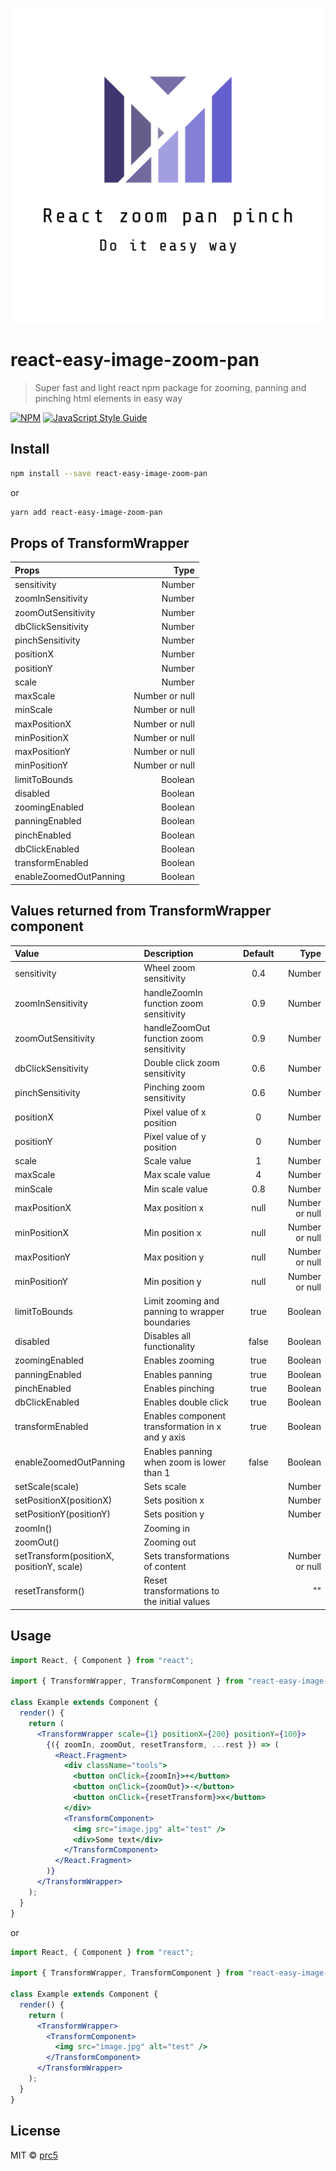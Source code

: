 ![GitHub Logo](/logo/logo.png)

# react-easy-image-zoom-pan

> Super fast and light react npm package for zooming, panning and pinching html elements in easy way

[![NPM](https://img.shields.io/npm/v/react-easy-image-zoom-pan.svg)](https://www.npmjs.com/package/react-easy-image-zoom-pan) [![JavaScript Style Guide](https://img.shields.io/badge/code_style-standard-brightgreen.svg)](https://standardjs.com)

## Install

```bash
npm install --save react-easy-image-zoom-pan
```

or

```bash
yarn add react-easy-image-zoom-pan
```

## Props of TransformWrapper

| Props                  |           Type |
| :--------------------- | -------------: |
| sensitivity            |         Number |
| zoomInSensitivity      |         Number |
| zoomOutSensitivity     |         Number |
| dbClickSensitivity     |         Number |
| pinchSensitivity       |         Number |
| positionX              |         Number |
| positionY              |         Number |
| scale                  |         Number |
| maxScale               | Number or null |
| minScale               | Number or null |
| maxPositionX           | Number or null |
| minPositionX           | Number or null |
| maxPositionY           | Number or null |
| minPositionY           | Number or null |
| limitToBounds          |        Boolean |
| disabled               |        Boolean |
| zoomingEnabled         |        Boolean |
| panningEnabled         |        Boolean |
| pinchEnabled           |        Boolean |
| dbClickEnabled         |        Boolean |
| transformEnabled       |        Boolean |
| enableZoomedOutPanning |        Boolean |

## Values returned from TransformWrapper component

| Value                                     | Description                                      | Default |           Type |
| :---------------------------------------- | :----------------------------------------------- | :-----: | -------------: |
| sensitivity                               | Wheel zoom sensitivity                           |   0.4   |         Number |
| zoomInSensitivity                         | handleZoomIn function zoom sensitivity           |   0.9   |         Number |
| zoomOutSensitivity                        | handleZoomOut function zoom sensitivity          |   0.9   |         Number |
| dbClickSensitivity                        | Double click zoom sensitivity                    |   0.6   |         Number |
| pinchSensitivity                          | Pinching zoom sensitivity                        |   0.6   |         Number |
| positionX                                 | Pixel value of x position                        |    0    |         Number |
| positionY                                 | Pixel value of y position                        |    0    |         Number |
| scale                                     | Scale value                                      |    1    |         Number |
| maxScale                                  | Max scale value                                  |    4    |         Number |
| minScale                                  | Min scale value                                  |   0.8   |         Number |
| maxPositionX                              | Max position x                                   |  null   | Number or null |
| minPositionX                              | Min position x                                   |  null   | Number or null |
| maxPositionY                              | Max position y                                   |  null   | Number or null |
| minPositionY                              | Min position y                                   |  null   | Number or null |
| limitToBounds                             | Limit zooming and panning to wrapper boundaries  |  true   |        Boolean |
| disabled                                  | Disables all functionality                       |  false  |        Boolean |
| zoomingEnabled                            | Enables zooming                                  |  true   |        Boolean |
| panningEnabled                            | Enables panning                                  |  true   |        Boolean |
| pinchEnabled                              | Enables pinching                                 |  true   |        Boolean |
| dbClickEnabled                            | Enables double click                             |  true   |        Boolean |
| transformEnabled                          | Enables component transformation in x and y axis |  true   |        Boolean |
| enableZoomedOutPanning                    | Enables panning when zoom is lower than 1        |  false  |        Boolean |
| setScale(scale)                           | Sets scale                                       |         |         Number |
| setPositionX(positionX)                   | Sets position x                                  |         |         Number |
| setPositionY(positionY)                   | Sets position y                                  |         |         Number |
| zoomIn()                                  | Zooming in                                       |         |                |
| zoomOut()                                 | Zooming out                                      |         |                |
| setTransform(positionX, positionY, scale) | Sets transformations of content                  |         | Number or null |
| resetTransform()                          | Reset transformations to the initial values      |         |             "" |

## Usage

```jsx
import React, { Component } from "react";

import { TransformWrapper, TransformComponent } from "react-easy-image-zoom-pan";

class Example extends Component {
  render() {
    return (
      <TransformWrapper scale={1} positionX={200} positionY={100}>
        {({ zoomIn, zoomOut, resetTransform, ...rest }) => (
          <React.Fragment>
            <div className="tools">
              <button onClick={zoomIn}>+</button>
              <button onClick={zoomOut}>-</button>
              <button onClick={resetTransform}>x</button>
            </div>
            <TransformComponent>
              <img src="image.jpg" alt="test" />
              <div>Some text</div>
            </TransformComponent>
          </React.Fragment>
        )}
      </TransformWrapper>
    );
  }
}
```

or

```jsx
import React, { Component } from "react";

import { TransformWrapper, TransformComponent } from "react-easy-image-zoom-pan";

class Example extends Component {
  render() {
    return (
      <TransformWrapper>
        <TransformComponent>
          <img src="image.jpg" alt="test" />
        </TransformComponent>
      </TransformWrapper>
    );
  }
}
```

## License

MIT © [prc5](https://github.com/prc5)

